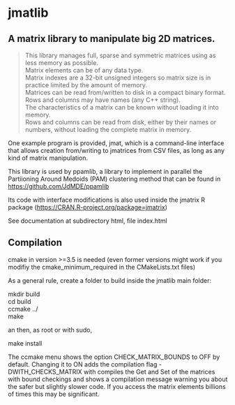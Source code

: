 # jmatlib
## A matrix library to manipulate big 2D matrices.
> This library manages full, sparse and symmetric matrices using as less memory as possible.  
> Matrix elements can be of any data type.  
> Matrix indexes are a 32-bit unsigned integers so matrix size is in practice limited by the amount of memory.  
> Matrices can be read from/written to disk in a compact binary format.  
> Rows and columns may have names (any C++ string).  
> The characteristics of a matrix can be known without loading it into memory.  
> Rows and columns can be read from disk, either by their names or numbers, without loading the complete matrix in memory.  

One example program is provided, jmat, which is a command-line interface that allows
creation from/writing to jmatrices from CSV files, as long as any kind of matrix
manipulation.

This library is used by ppamlib, a library to implement in parallel the Partiioning Around Medoids (PAM) clustering method
that can be found in https://github.com/JdMDE/ppamlib

Its code with interface modifications is also used inside the jmatrix R package (https://CRAN.R-project.org/package=jmatrix)

See documentation at subdirectory html, file index.html

## Compilation
cmake in version >=3.5 is needed (even former versions might work if you modifiy the cmake_minimum_required
in the CMakeLists.txt files)

As a general rule, create a folder to build inside the jmatlib main folder:

mkdir build  
cd build  
ccmake ../  
make

an then, as root or with sudo,

make install

The ccmake menu shows the option CHECK_MATRIX_BOUNDS to OFF by default. Changing it to ON adds the compilation
flag -DWITH_CHECKS_MATRIX with compiles the Get and Set of the matrices with bound checkings and shows a compilation
message warning you about the safer but slightly slower code. If you access the matrix elements billions of times
this may be significant.


